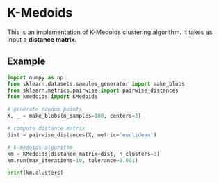 # K-Medoids
This is an implementation of K-Medoids clustering algorithm. It takes as input a **distance matrix**.
 
## Example 

```python
import numpy as np
from sklearn.datasets.samples_generator import make_blobs
from sklearn.metrics.pairwise import pairwise_distances
from kmedoids import KMedoids

# generate random points
X, _ = make_blobs(n_samples=100, centers=3)

# compute distance matrix
dist = pairwise_distances(X, metric='euclidean')

# k-medoids algorithm
km = KMedoids(distance_matrix=dist, n_clusters=3)
km.run(max_iterations=10, tolerance=0.001)

print(km.clusters)
```
